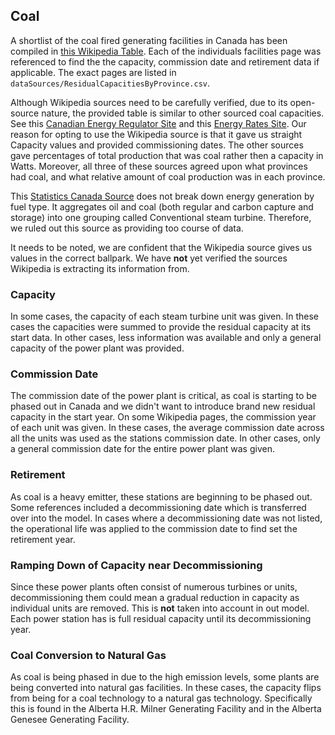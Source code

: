 ## Coal
A shortlist of the coal fired generating facilities in Canada has been compiled in [this Wikipedia Table](https://en.wikipedia.org/wiki/Coal_in_Canada#cite_note-CBC1-42). Each of the individuals facilities page was referenced to find the the capacity, commission date and retirement data if applicable. The exact pages are listed in `dataSources/ResidualCapacitiesByProvince.csv`. 

Although Wikipedia sources need to be carefully verified, due to its open-source nature, the provided table is similar to other sourced coal capacities. See this [Canadian Energy Regulator Site](https://www.cer-rec.gc.ca/en/data-analysis/canada-energy-future/2019/results/index.html) and this [Energy Rates Site](https://energyrates.ca/the-main-electricity-sources-in-canada-by-province/). Our reason for opting to use the Wikipedia source is that it gave us straight Capacity values and provided commissioning dates. The other sources gave percentages of total production that was coal rather then a capacity in Watts. Moreover, all three of these sources agreed upon what provinces had coal, and what relative amount of coal production was in each province. 

This [Statistics Canada Source](https://www150.statcan.gc.ca/t1/tbl1/en/tv.action?pid=2510002201&pickMembers%5B0%5D=1.1&pickMembers%5B1%5D=2.1&cubeTimeFrame.startYear=2017&cubeTimeFrame.endYear=2017&referencePeriods=20170101%2C20170101) does not break down energy generation by fuel type. It aggregates oil and coal (both regular and carbon capture and storage) into one grouping called Conventional steam turbine. Therefore, we ruled out this source as providing too course of data. 

It needs to be noted, we are confident that the Wikipedia source gives us values in the correct ballpark. We have **not** yet verified the sources Wikipedia is extracting its information from. 

### Capacity
In some cases, the capacity of each steam turbine unit was given. In these cases the capacities were summed to provide the residual capacity at its start data. In other cases, less information was available and only a general capacity of the power plant was provided. 

### Commission Date 
The commission date of the power plant is critical, as coal is starting to be phased out in Canada and we didn't want to introduce brand new residual capacity in the start year. On some Wikipedia pages, the commission year of each unit was given. In these cases, the average commission date across all the units was used as the stations commission date. In other cases, only a general commission date for the entire power plant was given. 

### Retirement 
As coal is a heavy emitter, these stations are beginning to be phased out. Some references included a decommissioning date which is transferred over into the model. In cases where a decommissioning date was not listed, the operational life was applied to the commission date to find set the retirement year. 

### Ramping Down of Capacity near Decommissioning 
Since these power plants often consist of numerous turbines or units, decommissioning them could mean a gradual reduction in capacity as individual units are removed. This is **not** taken into account in out model. Each power station has is full residual capacity until its decommissioning year. 

### Coal Conversion to Natural Gas
As coal is being phased in due to the high emission levels, some plants are being converted into natural gas facilities. In these cases, the capacity flips from being for a coal technology to a natural gas technology. Specifically this is found in the Alberta H.R. Milner Generating Facility and in the Alberta Genesee Generating Facility. 
